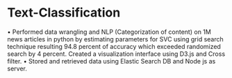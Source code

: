 # Text-Classification

•	Performed data wrangling and NLP (Categorization of content) on 1M news articles in python by estimating parameters for SVC using grid search technique resulting 94.8 percent of accuracy which exceeded randomized search by 4 percent. Created a visualization interface using D3.js and Cross filter.
•	Stored and retrieved data using Elastic Search DB and Node js as server.
